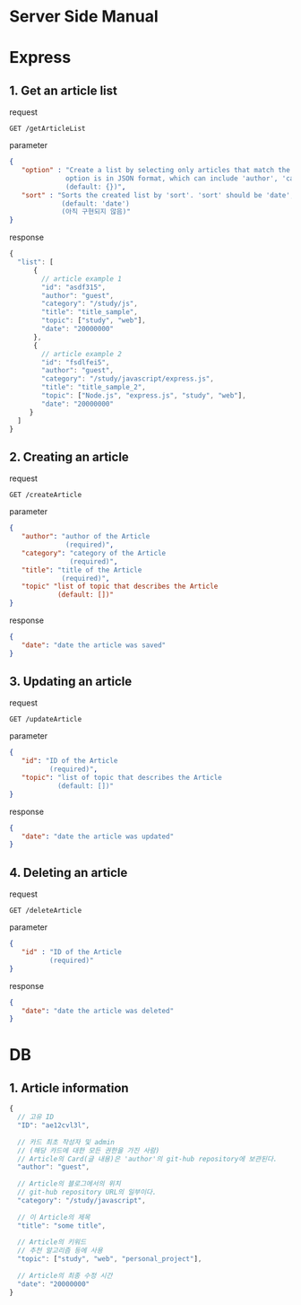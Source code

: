 # Server Side Manual
  
  
# Express

## 1. Get an article list  

request  
```http
GET /getArticleList
```  
parameter  
```JSON
{
   "option" : "Create a list by selecting only articles that match the options. 
              option is in JSON format, which can include 'author', 'category', 'topic', 'date'.
              (default: {})",
   "sort" : "Sorts the created list by 'sort'. 'sort' should be 'date', '추가예정1', or '추가예정2'.
             (default: 'date')  
             (아직 구현되지 않음)"  
}
```

response  
```javascript
{
  "list": [
      {
        // article example 1
        "id": "asdf315",
        "author": "guest",
        "category": "/study/js",
        "title": "title_sample",
        "topic": ["study", "web"],
        "date": "20000000"
      },
      {
        // article example 2
        "id": "fsdlfei5",
        "author": "guest",
        "category": "/study/javascript/express.js",
        "title": "title_sample_2",
        "topic": ["Node.js", "express.js", "study", "web"],
        "date": "20000000"
     }
  ]
}
```

## 2. Creating an article  

request  
```http
GET /createArticle
```  
parameter  
```JSON
{
   "author": "author of the Article
              (required)",
   "category": "category of the Article
               (required)",
   "title": "title of the Article
             (required)",
   "topic" "list of topic that describes the Article
            (default: [])"
}
```

response  
```JSON
{
   "date": "date the article was saved"
}
```

## 3. Updating an article  

request  
```http
GET /updateArticle
```  
parameter  
```JSON
{
   "id": "ID of the Article
          (required)",
   "topic": "list of topic that describes the Article
            (default: [])"
}
```

response  
```JSON
{
   "date": "date the article was updated"
}
```

## 4. Deleting an article 

request  
```http
GET /deleteArticle
```  
parameter  
```JSON
{
   "id" : "ID of the Article
          (required)"
}
```

response  
```JSON
{
   "date": "date the article was deleted"
}
```

# DB

## 1. Article information
```javascript
{
  // 고유 ID
  "ID": "ae12cvl3l",
  
  // 카드 최초 작성자 및 admin 
  // (해당 카드에 대한 모든 권한을 가진 사람)
  // Article의 Card(글 내용)은 'author'의 git-hub repository에 보관된다.
  "author": "guest",
  
  // Article의 블로그에서의 위치
  // git-hub repository URL의 일부이다.
  "category": "/study/javascript",
  
  // 이 Article의 제목
  "title": "some title",
  
  // Article의 키워드
  // 추천 알고리즘 등에 사용 
  "topic": ["study", "web", "personal_project"],
  
  // Article의 최종 수정 시간
  "date": "20000000"
}
```
